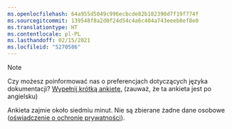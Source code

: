 ```yaml
---
ms.openlocfilehash: 64a955d5049c996ecbcde82b182390d7f19f774f
ms.sourcegitcommit: 139548f8a2d0f24d54c4a6c404a743eeeb8ef8e0
ms.translationtype: HT
ms.contentlocale: pl-PL
ms.lasthandoff: 02/15/2021
ms.locfileid: "5270586"
---
```

> [!NOTE]
>Czy możesz poinformować nas o preferencjach dotyczących języka dokumentacji? [Wypełnij krótką ankietę.](https://aka.ms/BAG_Docs_Language_Survey) (zauważ, że ta ankieta jest po angielsku)
>
>Ankieta zajmie około siedmiu minut. Nie są zbierane żadne dane osobowe ([oświadczenie o ochronie prywatności](https://go.microsoft.com/fwlink/?LinkId=521839)).
